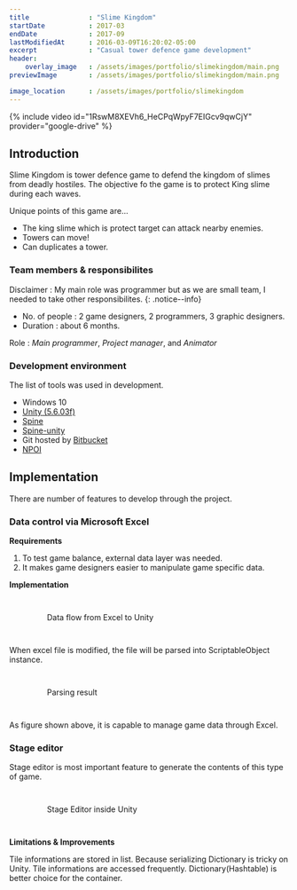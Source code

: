 ```yaml
---
title               : "Slime Kingdom"
startDate           : 2017-03 
endDate             : 2017-09
lastModifiedAt      : 2016-03-09T16:20:02-05:00
excerpt             : "Casual tower defence game development"
header:
    overlay_image   : /assets/images/portfolio/slimekingdom/main.png
previewImage        : /assets/images/portfolio/slimekingdom/main.png

image_location      : /assets/images/portfolio/slimekingdom
---
```


{% include video id="1RswM8XEVh6_HeCPqWpyF7EIGcv9qwCjY" provider="google-drive" %}

## Introduction

Slime Kingdom is tower defence game to defend the kingdom of slimes from deadly hostiles.
The objective fo the game is to protect King slime during each waves.

Unique points of this game are...

- The king slime which is protect target can attack nearby enemies.
- Towers can move!
- Can duplicates a tower.

### Team members & responsibilites

Disclaimer : My main role was programmer but as we are small team, I needed to take other responsibilites.
{: .notice--info}

- No. of people : 2 game designers, 2 programmers, 3 graphic designers.
- Duration : about 6 months.

Role : *Main programmer*, *Project manager*, and *Animator*

### Development environment

The list of tools was used in development.

- Windows 10
- [Unity (5.6.03f)](https://unity.com)
- [Spine](http://esotericsoftware.com/)
- [Spine-unity](https://github.com/EsotericSoftware/spine-runtimes/tree/3.7/spine-unity)
- Git hosted by [Bitbucket](https://bitbucket.org)
- [NPOI](https://archive.codeplex.com/?p=npoi)

## Implementation

There are number of features to develop through the project.

### Data control via Microsoft Excel

**Requirements**

1. To test game balance, external data layer was needed.
2. It makes game designers easier to manipulate game specific data.

**Implementation**

<figure class="align-center" style = "padding: 2em 2em;">
  <img src="{{ site.url }}{{ page.image_location }}/excel-flowchart.png" alt="">
  <figcaption>Data flow from Excel to Unity</figcaption>
</figure> 

When excel file is modified, the file will be parsed into ScriptableObject instance.

<figure class="align-center" style = "padding: 2em 2em;">
  <img src="{{ site.url }}{{ page.image_location }}/excel-parsing.png" alt="">
  <figcaption>Parsing result</figcaption>
</figure> 

As figure shown above, it is capable to manage game data through Excel.

### Stage editor

Stage editor is most important feature to generate the contents of this type of game.

<figure class="align-center" style = "padding: 2em 2em;">
  <img src="{{ site.url }}{{ page.image_location }}/editor.png" alt="">
  <figcaption>Stage Editor inside Unity</figcaption>
</figure> 

**Limitations & Improvements**

Tile informations are stored in list. Because serializing Dictionary is tricky on Unity.
Tile informations are accessed frequently. Dictionary(Hashtable) is better choice for the container.